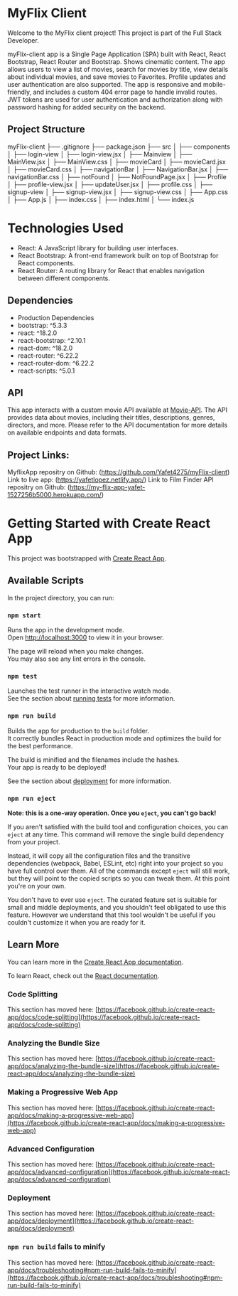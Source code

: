 # MyFlix Client

Welcome to the MyFlix client project! This project is part of the Full Stack Developer.

myFlix-client app is a Single Page Application (SPA) built with React, React Bootstrap, React Router and Bootstrap. Shows cinematic content. The app allows users to view a list of movies, search for movies by title, view details about individual movies, and save movies to Favorites. Profile updates and user authentication are also supported. The app is responsive and mobile-friendly, and includes a custom 404 error page to handle invalid routes. JWT tokens are used for user authentication and authorization along with password hashing for added security on the backend.

## Project Structure

myFlix-client
├── .gitignore
├── package.json
├── src
│ ├── components
  │ ├── login-view
    │ ├── login-view.jsx
  │ ├── Mainview
    │ ├── MainView.jsx
    │ ├── MainView.css
  │ ├── movieCard
    │ ├── movieCard.jsx
    │ ├── movieCard.css 
  │ ├── navigationBar
    │ ├── NavigationBar.jsx
    │ ├── navigationBar.css 
  │ ├── notFound
    │ ├── NotFoundPage.jsx
  │ ├── Profile
    │ ├── profile-view.jsx
    │ ├── updateUser.jsx
    │ ├── profile.css
  │ ├── signup-view
    │ ├── signup-view.jsx
    │ ├── signup-view.css
│ ├── App.css
│ ├── App.js
│ ├── index.css
│ ├── index.html
│ └── index.js

# Technologies Used
- React: A JavaScript library for building user interfaces.
- React Bootstrap: A front-end framework built on top of Bootstrap for React components.
- React Router: A routing library for React that enables navigation between different components.

## Dependencies
- Production Dependencies
- bootstrap: ^5.3.3
- react: ^18.2.0
- react-bootstrap: ^2.10.1
- react-dom: ^18.2.0
- react-router: ^6.22.2
- react-router-dom: ^6.22.2
- react-scripts: ^5.0.1

## API
This app interacts with a custom movie API available at [Movie-API](https://github.com/Yafet4275/movie_api). The API provides data about movies, including their titles, descriptions, genres, directors, and more. Please refer to the API documentation for more details on available endpoints and data formats.

## Project Links:
MyflixApp repositry on Github: (https://github.com/Yafet4275/myFlix-client)
Link to live app: (https://yafetlopez.netlify.app/)
Link to Film Finder API repositry on Github: (https://my-flix-app-yafet-1527256b5000.herokuapp.com/)


# Getting Started with Create React App

This project was bootstrapped with [Create React App](https://github.com/facebook/create-react-app).

## Available Scripts

In the project directory, you can run:

### `npm start`

Runs the app in the development mode.\
Open [http://localhost:3000](http://localhost:3000) to view it in your browser.

The page will reload when you make changes.\
You may also see any lint errors in the console.

### `npm test`

Launches the test runner in the interactive watch mode.\
See the section about [running tests](https://facebook.github.io/create-react-app/docs/running-tests) for more information.

### `npm run build`

Builds the app for production to the `build` folder.\
It correctly bundles React in production mode and optimizes the build for the best performance.

The build is minified and the filenames include the hashes.\
Your app is ready to be deployed!

See the section about [deployment](https://facebook.github.io/create-react-app/docs/deployment) for more information.

### `npm run eject`

**Note: this is a one-way operation. Once you `eject`, you can't go back!**

If you aren't satisfied with the build tool and configuration choices, you can `eject` at any time. This command will remove the single build dependency from your project.

Instead, it will copy all the configuration files and the transitive dependencies (webpack, Babel, ESLint, etc) right into your project so you have full control over them. All of the commands except `eject` will still work, but they will point to the copied scripts so you can tweak them. At this point you're on your own.

You don't have to ever use `eject`. The curated feature set is suitable for small and middle deployments, and you shouldn't feel obligated to use this feature. However we understand that this tool wouldn't be useful if you couldn't customize it when you are ready for it.

## Learn More

You can learn more in the [Create React App documentation](https://facebook.github.io/create-react-app/docs/getting-started).

To learn React, check out the [React documentation](https://reactjs.org/).

### Code Splitting

This section has moved here: [https://facebook.github.io/create-react-app/docs/code-splitting](https://facebook.github.io/create-react-app/docs/code-splitting)

### Analyzing the Bundle Size

This section has moved here: [https://facebook.github.io/create-react-app/docs/analyzing-the-bundle-size](https://facebook.github.io/create-react-app/docs/analyzing-the-bundle-size)

### Making a Progressive Web App

This section has moved here: [https://facebook.github.io/create-react-app/docs/making-a-progressive-web-app](https://facebook.github.io/create-react-app/docs/making-a-progressive-web-app)

### Advanced Configuration

This section has moved here: [https://facebook.github.io/create-react-app/docs/advanced-configuration](https://facebook.github.io/create-react-app/docs/advanced-configuration)

### Deployment

This section has moved here: [https://facebook.github.io/create-react-app/docs/deployment](https://facebook.github.io/create-react-app/docs/deployment)

### `npm run build` fails to minify

This section has moved here: [https://facebook.github.io/create-react-app/docs/troubleshooting#npm-run-build-fails-to-minify](https://facebook.github.io/create-react-app/docs/troubleshooting#npm-run-build-fails-to-minify)
